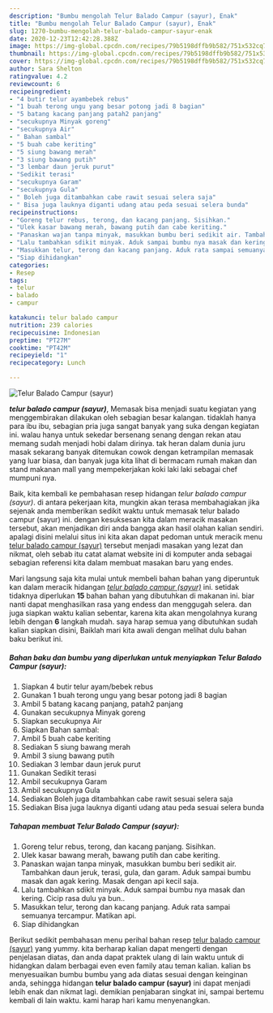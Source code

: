 ```yaml
---
description: "Bumbu mengolah Telur Balado Campur (sayur), Enak"
title: "Bumbu mengolah Telur Balado Campur (sayur), Enak"
slug: 1270-bumbu-mengolah-telur-balado-campur-sayur-enak
date: 2020-12-23T12:42:28.388Z
image: https://img-global.cpcdn.com/recipes/79b5198dffb9b582/751x532cq70/telur-balado-campur-sayur-foto-resep-utama.jpg
thumbnail: https://img-global.cpcdn.com/recipes/79b5198dffb9b582/751x532cq70/telur-balado-campur-sayur-foto-resep-utama.jpg
cover: https://img-global.cpcdn.com/recipes/79b5198dffb9b582/751x532cq70/telur-balado-campur-sayur-foto-resep-utama.jpg
author: Sara Shelton
ratingvalue: 4.2
reviewcount: 6
recipeingredient:
- "4 butir telur ayambebek rebus"
- "1 buah terong ungu yang besar potong jadi 8 bagian"
- "5 batang kacang panjang patah2 panjang"
- "secukupnya Minyak goreng"
- "secukupnya Air"
- " Bahan sambal"
- "5 buah cabe keriting"
- "5 siung bawang merah"
- "3 siung bawang putih"
- "3 lembar daun jeruk purut"
- "Sedikit terasi"
- "secukupnya Garam"
- "secukupnya Gula"
- " Boleh juga ditambahkan cabe rawit sesuai selera saja"
- " Bisa juga lauknya diganti udang atau peda sesuai selera bunda"
recipeinstructions:
- "Goreng telur rebus, terong, dan kacang panjang. Sisihkan."
- "Ulek kasar bawang merah, bawang putih dan cabe keriting."
- "Panaskan wajan tanpa minyak, masukkan bumbu beri sedikit air. Tambahkan daun jeruk, terasi, gula, dan garam. Aduk sampai bumbu masak dan agak kering. Masak dengan api kecil saja."
- "Lalu tambahkan sdikit minyak. Aduk sampai bumbu nya masak dan kering. Cicip rasa dulu ya bun.."
- "Masukkan telur, terong dan kacang panjang. Aduk rata sampai semuanya tercampur. Matikan api."
- "Siap dihidangkan"
categories:
- Resep
tags:
- telur
- balado
- campur

katakunci: telur balado campur 
nutrition: 239 calories
recipecuisine: Indonesian
preptime: "PT27M"
cooktime: "PT42M"
recipeyield: "1"
recipecategory: Lunch

---
```



![Telur Balado Campur (sayur)](https://img-global.cpcdn.com/recipes/79b5198dffb9b582/751x532cq70/telur-balado-campur-sayur-foto-resep-utama.jpg)

<b><i>telur balado campur (sayur)</i></b>, Memasak bisa menjadi suatu kegiatan yang menggembirakan dilakukan oleh sebagian besar kalangan. tidaklah hanya para ibu ibu, sebagian pria juga sangat banyak yang suka dengan kegiatan ini. walau hanya untuk sekedar bersenang senang dengan rekan atau memang sudah menjadi hobi dalam dirinya. tak heran dalam dunia juru masak sekarang banyak ditemukan cowok dengan ketrampilan memasak yang luar biasa, dan banyak juga kita lihat di bermacam rumah makan dan stand makanan mall yang mempekerjakan koki laki laki sebagai chef mumpuni nya.



Baik, kita kembali ke pembahasan resep hidangan <i>telur balado campur (sayur)</i>. di antara pekerjaan kita, mungkin akan terasa membahagiakan jika sejenak anda memberikan sedikit waktu untuk memasak telur balado campur (sayur) ini. dengan kesuksesan kita dalam meracik masakan tersebut, akan menjadikan diri anda bangga akan hasil olahan kalian sendiri. apalagi disini melalui situs ini kita akan dapat pedoman untuk meracik menu <u>telur balado campur (sayur)</u> tersebut menjadi masakan yang lezat dan nikmat, oleh sebab itu catat alamat website ini di komputer anda sebagai sebagian referensi kita dalam membuat masakan baru yang endes.


Mari langsung saja kita mulai untuk membeli bahan bahan yang diperuntuk kan dalam meracik hidangan <u><i>telur balado campur (sayur)</i></u> ini. setidak tidaknya diperlukan <b>15</b> bahan bahan yang dibutuhkan di makanan ini. biar nanti dapat menghasilkan rasa yang endess dan menggugah selera. dan juga siapkan waktu kalian sebentar, karena kita akan mengolahnya kurang lebih dengan <b>6</b> langkah mudah. saya harap semua yang dibutuhkan sudah kalian siapkan disini, Baiklah mari kita awali dengan melihat dulu bahan baku berikut ini.

<!--inarticleads1-->

##### Bahan baku dan bumbu yang diperlukan untuk menyiapkan Telur Balado Campur (sayur):

1. Siapkan 4 butir telur ayam/bebek rebus
1. Gunakan 1 buah terong ungu yang besar potong jadi 8 bagian
1. Ambil 5 batang kacang panjang, patah2 panjang
1. Gunakan secukupnya Minyak goreng
1. Siapkan secukupnya Air
1. Siapkan  Bahan sambal:
1. Ambil 5 buah cabe keriting
1. Sediakan 5 siung bawang merah
1. Ambil 3 siung bawang putih
1. Sediakan 3 lembar daun jeruk purut
1. Gunakan Sedikit terasi
1. Ambil secukupnya Garam
1. Ambil secukupnya Gula
1. Sediakan  Boleh juga ditambahkan cabe rawit sesuai selera saja
1. Sediakan  Bisa juga lauknya diganti udang atau peda sesuai selera bunda




<!--inarticleads2-->

##### Tahapan membuat Telur Balado Campur (sayur):

1. Goreng telur rebus, terong, dan kacang panjang. Sisihkan.
1. Ulek kasar bawang merah, bawang putih dan cabe keriting.
1. Panaskan wajan tanpa minyak, masukkan bumbu beri sedikit air. Tambahkan daun jeruk, terasi, gula, dan garam. Aduk sampai bumbu masak dan agak kering. Masak dengan api kecil saja.
1. Lalu tambahkan sdikit minyak. Aduk sampai bumbu nya masak dan kering. Cicip rasa dulu ya bun..
1. Masukkan telur, terong dan kacang panjang. Aduk rata sampai semuanya tercampur. Matikan api.
1. Siap dihidangkan




Berikut sedikit pembahasan menu perihal bahan resep <u>telur balado campur (sayur)</u> yang yummy. kita berharap kalian dapat mengerti dengan penjelasan diatas, dan anda dapat praktek ulang di lain waktu untuk di hidangkan dalam berbagai even even family atau teman kalian. kalian bs menyesuaikan bumbu bumbu yang ada diatas sesuai dengan keinginan anda, sehingga hidangan <b>telur balado campur (sayur)</b> ini dapat menjadi lebih enak dan nikmat lagi. demikian penjabaran singkat ini, sampai bertemu kembali di lain waktu. kami harap hari kamu menyenangkan.

